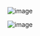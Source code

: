 ![image](https://github.com/user-attachments/assets/9c5c89ea-8d87-4803-8771-b870c3f62505)

![image](https://github.com/user-attachments/assets/0937af97-0306-44ae-850b-836169812bcb)

